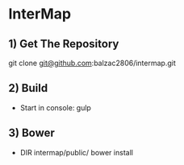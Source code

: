 # InterMap

## 1) Get The Repository
git clone git@github.com:balzac2806/intermap.git

## 2) Build
- Start in console:
gulp

## 3) Bower 
- DIR intermap/public/
bower install
